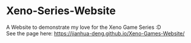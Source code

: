 # Xeno-Series-Website

A Website to demonstrate my love for the Xeno Game Series :D  
See the page here: https://jianhua-deng.github.io/Xeno-Games-Website/
